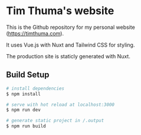 # Tim Thuma's website

This is the Github repository for my personal website (https://timthuma.com).

It uses Vue.js with Nuxt and Tailwind CSS for styling.

The production site is staticly generated with Nuxt.

## Build Setup

```bash
# install dependencies
$ npm install

# serve with hot reload at localhost:3000
$ npm run dev

# generate static project in /.output
$ npm run build
```
